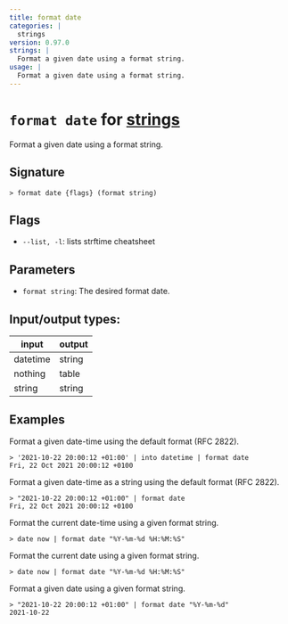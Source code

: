 ```yaml
---
title: format date
categories: |
  strings
version: 0.97.0
strings: |
  Format a given date using a format string.
usage: |
  Format a given date using a format string.
---
```

<!-- This file is automatically generated. Please edit the command in https://github.com/nushell/nushell instead. -->

# `format date` for [strings](/commands/categories/strings.md)

<div class='command-title'>Format a given date using a format string.</div>

## Signature

```> format date {flags} (format string)```

## Flags

 -  `--list, -l`: lists strftime cheatsheet

## Parameters

 -  `format string`: The desired format date.


## Input/output types:

| input    | output |
| -------- | ------ |
| datetime | string |
| nothing  | table  |
| string   | string |
## Examples

Format a given date-time using the default format (RFC 2822).
```nu
> '2021-10-22 20:00:12 +01:00' | into datetime | format date
Fri, 22 Oct 2021 20:00:12 +0100
```

Format a given date-time as a string using the default format (RFC 2822).
```nu
> "2021-10-22 20:00:12 +01:00" | format date
Fri, 22 Oct 2021 20:00:12 +0100
```

Format the current date-time using a given format string.
```nu
> date now | format date "%Y-%m-%d %H:%M:%S"

```

Format the current date using a given format string.
```nu
> date now | format date "%Y-%m-%d %H:%M:%S"

```

Format a given date using a given format string.
```nu
> "2021-10-22 20:00:12 +01:00" | format date "%Y-%m-%d"
2021-10-22
```
